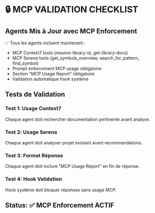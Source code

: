# 🔒 MCP VALIDATION CHECKLIST

## Agents Mis à Jour avec MCP Enforcement

✅ Tous les agents incluent maintenant :
- MCP Context7 tools (resolve-library-id, get-library-docs)
- MCP Serena tools (get_symbols_overview, search_for_pattern, find_symbol)
- Prompt enforcement MCP usage obligatoire
- Section "MCP Usage Report" obligatoire
- Validation automatique hook système

## Tests de Validation

### Test 1: Usage Context7
Chaque agent doit rechercher documentation pertinente avant analyse.

### Test 2: Usage Serena  
Chaque agent doit analyser projet existant avant recommandations.

### Test 3: Format Réponse
Chaque agent doit inclure "MCP Usage Report" en fin de réponse.

### Test 4: Hook Validation
Hook système doit bloquer réponses sans usage MCP.

## Status: ✅ MCP Enforcement ACTIF
